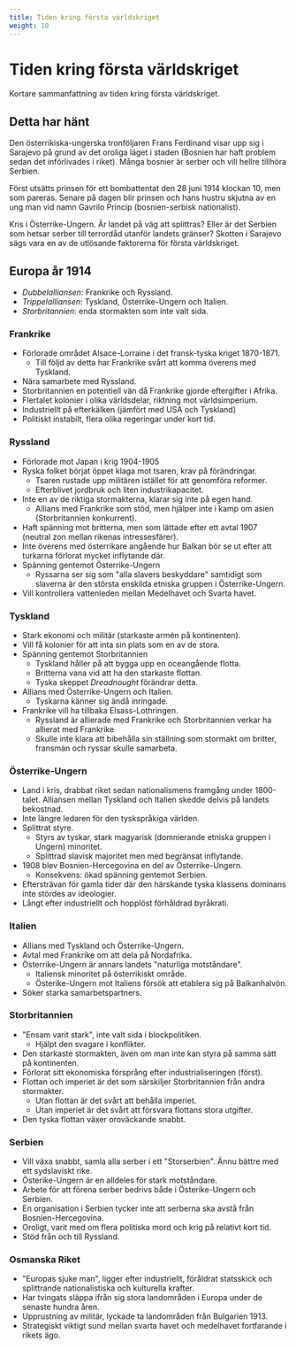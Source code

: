 ```yaml
---
title: Tiden kring första världskriget
weight: 10
---
```


# Tiden kring första världskriget

Kortare sammanfattning av tiden kring första världskriget.

## Detta har hänt

Den österrikiska-ungerska tronföljaren Frans Ferdinand visar upp sig i Sarajevo på grund av det oroliga läget i staden (Bosnien har haft problem sedan det införlivades i riket). Många bosnier är serber och vill hellre tillhöra Serbien.

Först utsätts prinsen för ett bombattentat den 28 juni 1914 klockan 10, men som pareras. Senare på dagen blir prinsen och hans hustru skjutna av en ung man vid namn Gavrilo Princip (bosnien-serbisk nationalist).

Kris i Österrike-Ungern. Är landet på väg att splittras? Eller är det Serbien som hetsar serber till terrordåd utanför landets gränser? Skotten i Sarajevo sägs vara en av de utlösande faktorerna för första världskriget.

## Europa år 1914

- *Dubbelalliansen*: Frankrike och Ryssland.
- *Trippelalliansen*: Tyskland, Österrike-Ungern och Italien.
- *Storbritannien*: enda stormakten som inte valt sida.

### Frankrike

- Förlorade området Alsace-Lorraine i det fransk-tyska kriget 1870-1871.
  - Till följd av detta har Frankrike svårt att komma överens med Tyskland.
- Nära samarbete med Ryssland.
- Storbritannien en potentiell vän då Frankrike gjorde eftergifter i Afrika.
- Flertalet kolonier i olika världsdelar, riktning mot världsimperium.
- Industriellt på efterkälken (jämfört med USA och Tyskland)
- Politiskt instabilt, flera olika regeringar under kort tid.

### Ryssland

- Förlorade mot Japan i krig 1904-1905
- Ryska folket börjat öppet klaga mot tsaren, krav på förändringar.
  - Tsaren rustade upp militären istället för att genomföra reformer.
  - Efterblivet jordbruk och liten industrikapacitet.
- Inte en av de riktiga stormakterna, klarar sig inte på egen hand.
  - Allians med Frankrike som stöd, men hjälper inte i kamp om asien (Storbritannien konkurrent).
- Haft spänning mot britterna, men som lättade efter ett avtal 1907 (neutral zon mellan rikenas intressesfärer).
- Inte överens med österrikare angående hur Balkan bör se ut efter att turkarna förlorat mycket inflytande där.
- Spänning gentemot Österrike-Ungern
  - Ryssarna ser sig som "alla slavers beskyddare" samtidigt som slaverna är den största enskilda etniska gruppen i Österrike-Ungern.
- Vill kontrollera vattenleden mellan Medelhavet och Svarta havet.

### Tyskland

- Stark ekonomi och militär (starkaste armén på kontinenten).
- Vill få kolonier för att inta sin plats som en av de stora.
- Spänning gentemot Storbritannien
  - Tyskland håller på att bygga upp en oceangående flotta.
  - Britterna vana vid att ha den starkaste flottan.
  - Tyska skeppet *Dreadnought* förändrar detta.
- Allians med Österrike-Ungern och Italien.
  - Tyskarna känner sig ändå inringade.
- Frankrike vill ha tillbaka Elsass-Lothringen.
  - Ryssland är allierade med Frankrike och Storbritannien verkar ha allierat med Frankrike
  - Skulle inte klara att bibehålla sin ställning som stormakt om britter, fransmän och ryssar skulle samarbeta.

### Österrike-Ungern

- Land i kris, drabbat riket sedan nationalismens framgång under 1800-talet. Alliansen mellan Tyskland och Italien skedde delvis på landets bekostnad.
- Inte längre ledaren för den tyskspråkiga världen.
- Splittrat styre.
  - Styrs av tyskar, stark magyarisk (domnierande etniska gruppen i Ungern) minoritet.
  - Splittrad slavisk majoritet men med begränsat inflytande.
- 1908 blev Bosnien-Hercegovina en del av Österrike-Ungern.
  - Konsekvens: ökad spänning gentemot Serbien.
- Eftersträvan för gamla tider där den härskande tyska klassens dominans inte stördes av ideologier.
- Långt efter industriellt och hopplöst förhåldrad byråkrati.

### Italien

- Allians med Tyskland och Österrike-Ungern.
- Avtal med Frankrike om att dela på Nordafrika.
- Österrike-Ungern är annars landets "naturliga motståndare".
  - Italiensk minoritet på österrikiskt område.
  - Österike-Ungern mot Italiens försök att etablera sig på Balkanhalvön.
- Söker starka samarbetspartners.

### Storbritannien

- "Ensam varit stark", inte valt sida i blockpolitiken.
  - Hjälpt den svagare i konflikter.
- Den starkaste stormakten, även om man inte kan styra på samma sätt på kontinenten.
- Förlorat sitt ekonomiska försprång efter industrialiseringen (först).
- Flottan och imperiet är det som särskiljer Storbritannien från andra stormakter.
  - Utan flottan är det svårt att behålla imperiet.
  - Utan imperiet är det svårt att försvara flottans stora utgifter.
- Den tyska flottan växer oroväckande snabbt.

### Serbien

- Vill växa snabbt, samla alla serber i ett "Storserbien". Ännu bättre med ett sydslaviskt rike.
- Österike-Ungern är en alldeles för stark motståndare.
- Arbete för att förena serber bedrivs både i Österike-Ungern och Serbien.
- En organisation i Serbien tycker inte att serberna ska avstå från Bosnien-Hercegovina.
- Oroligt, varit med om flera politiska mord och krig på relativt kort tid.
- Stöd från och till Ryssland.

### Osmanska Riket

- "Europas sjuke man", ligger efter industriellt, föråldrat statsskick och splittrande nationalistiska och kulturella krafter.
- Har tvingats släppa ifrån sig stora landområden i Europa under de senaste hundra åren.
- Upprustning av militär, lyckade ta landområden från Bulgarien 1913.
- Strategiskt viktigt sund mellan svarta havet och medelhavet fortfarande i rikets ägo.
